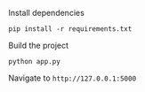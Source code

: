 Install dependencies
```shell
pip install -r requirements.txt
```

Build the project
```shell
python app.py
```

Navigate to
`http://127.0.0.1:5000`
